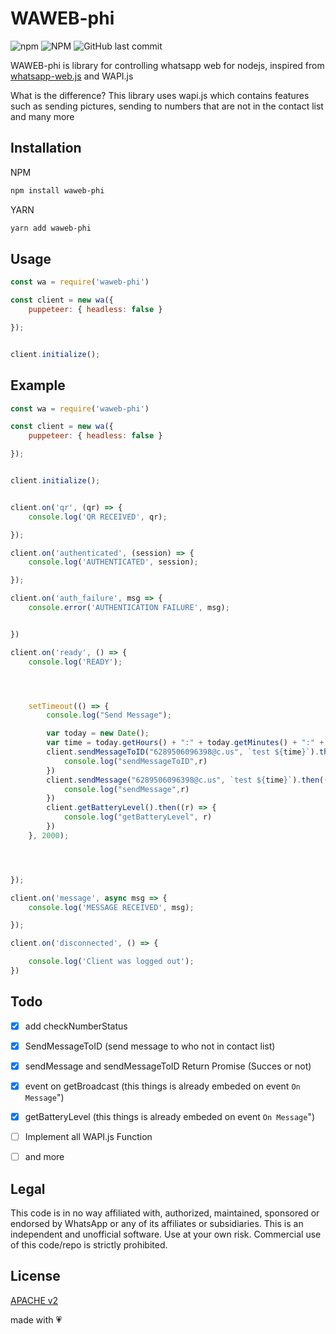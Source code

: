# WAWEB-phi
![npm](https://img.shields.io/npm/v/waweb-phi)  ![NPM](https://img.shields.io/npm/l/waweb-phi) ![GitHub last commit](https://img.shields.io/github/last-commit/oqhadev/waweb-phi)

WAWEB-phi is library for controlling whatsapp web for nodejs,
inspired from [whatsapp-web.js](https://github.com/pedroslopez/whatsapp-web.js) and WAPI.js


What is the difference? This library uses wapi.js which contains features such as sending pictures, sending to numbers that are not in the contact list
and many more

## Installation
NPM
```bash
npm install waweb-phi 
```
YARN
```bash
yarn add waweb-phi 
```

## Usage

```js
const wa = require('waweb-phi')

const client = new wa({
    puppeteer: { headless: false }

});


client.initialize();
```



## Example
```js
const wa = require('waweb-phi')

const client = new wa({
    puppeteer: { headless: false }

});


client.initialize();


client.on('qr', (qr) => {
    console.log('QR RECEIVED', qr);

});

client.on('authenticated', (session) => {
    console.log('AUTHENTICATED', session);

});

client.on('auth_failure', msg => {
    console.error('AUTHENTICATION FAILURE', msg);


})

client.on('ready', () => {
    console.log('READY');




    setTimeout(() => {
        console.log("Send Message");

        var today = new Date();
        var time = today.getHours() + ":" + today.getMinutes() + ":" + today.getSeconds();
        client.sendMessageToID("6289506096398@c.us", `test ${time}`).then((r) => { //send to people who not already in chat or not listed on your contact
            console.log("sendMessageToID",r)
        })
        client.sendMessage("6289506096398@c.us", `test ${time}`).then((r) => {  
            console.log("sendMessage",r)
        })
        client.getBatteryLevel().then((r) => {
            console.log("getBatteryLevel", r)
        }) 
    }, 2000);




});

client.on('message', async msg => {
    console.log('MESSAGE RECEIVED', msg);

});

client.on('disconnected', () => {

    console.log('Client was logged out');
})

```

## Todo
- [x] add checkNumberStatus
- [x] SendMessageToID (send message to who not in contact list)
- [x] sendMessage and sendMessageToID Return Promise (Succes or not)
- [x] event on getBroadcast (this things is already embeded on event `On Message`")
- [x] getBatteryLevel (this things is already embeded on event `On Message`")
- [ ] Implement all WAPI.js Function
- [ ] and more



## Legal
This code is in no way affiliated with, authorized, maintained, sponsored or endorsed by WhatsApp or any of its affiliates or subsidiaries. This is an independent and unofficial software. Use at your own risk. Commercial use of this code/repo is strictly prohibited.

## License
[APACHE v2](https://www.apache.org/licenses/LICENSE-2.0.txt)



made with 💗 